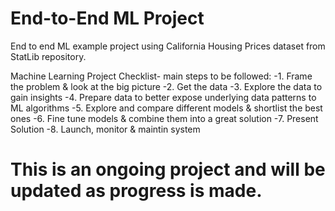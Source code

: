 # End-to-End ML Project

End to end ML example project using California Housing Prices dataset from StatLib repository. 

Machine Learning Project Checklist- main steps to be followed:
-1. Frame the problem & look at the big picture
-2. Get the data
-3. Explore the data to gain insights
-4. Prepare data to better expose underlying data patterns to ML algorithms
-5. Explore and compare different models & shortlist the best ones
-6. Fine tune models & combine them into a great solution
-7. Present Solution
-8. Launch, monitor & maintin system

# This is an ongoing project and will be updated as progress is made. 
